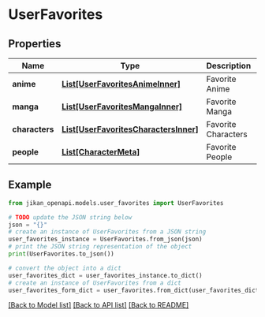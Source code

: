 # UserFavorites


## Properties

Name | Type | Description | Notes
------------ | ------------- | ------------- | -------------
**anime** | [**List[UserFavoritesAnimeInner]**](UserFavoritesAnimeInner.md) | Favorite Anime | [optional] 
**manga** | [**List[UserFavoritesMangaInner]**](UserFavoritesMangaInner.md) | Favorite Manga | [optional] 
**characters** | [**List[UserFavoritesCharactersInner]**](UserFavoritesCharactersInner.md) | Favorite Characters | [optional] 
**people** | [**List[CharacterMeta]**](CharacterMeta.md) | Favorite People | [optional] 

## Example

```python
from jikan_openapi.models.user_favorites import UserFavorites

# TODO update the JSON string below
json = "{}"
# create an instance of UserFavorites from a JSON string
user_favorites_instance = UserFavorites.from_json(json)
# print the JSON string representation of the object
print(UserFavorites.to_json())

# convert the object into a dict
user_favorites_dict = user_favorites_instance.to_dict()
# create an instance of UserFavorites from a dict
user_favorites_form_dict = user_favorites.from_dict(user_favorites_dict)
```
[[Back to Model list]](../README.md#documentation-for-models) [[Back to API list]](../README.md#documentation-for-api-endpoints) [[Back to README]](../README.md)



